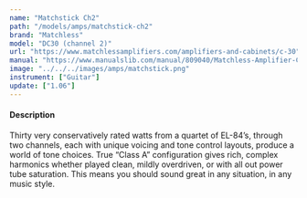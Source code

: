 ```yaml
---
name: "Matchstick Ch2"
path: "/models/amps/matchstick-ch2"
brand: "Matchless"
model: "DC30 (channel 2)"
url: "https://www.matchlessamplifiers.com/amplifiers-and-cabinets/c-30"
manual: "https://www.manualslib.com/manual/809040/Matchless-Amplifier-C-30-Series.html"
image: "../../../images/amps/matchstick.png"
instrument: ["Guitar"]
update: ["1.06"]
---
```

#### Description
Thirty very conservatively rated watts from a quartet of EL-84’s, through two channels, each with unique voicing and tone control layouts, produce a world of tone choices. True “Class A” configuration gives rich, complex harmonics whether played clean, mildly overdriven, or with all out power tube saturation.  This means you should sound great in any situation, in any music style.